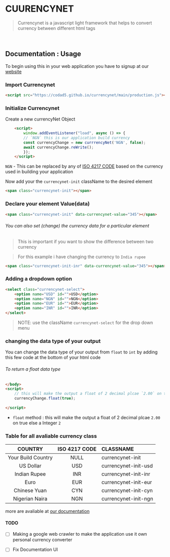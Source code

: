 ﻿

# CUURENCYNET
> Currencynet is a javascript light framework that helps to convert currency between different html tags

<br/>


## Documentation : Usage
To begin using this in your web application you have to signup  at our [website](https://currencynet.sanctablog.com/)

### Import Currencynet

```html
<script src="https://codad5.github.io/currencynet/main/production.js"></script>
```

### Initialize Currencynet
 Create a new currencyNet Object
```html
    <script>
        window.addEventListener("load", async () => {
        // `NGN` this is our application build currency
        const currencyChange = new currrencyNet('NGN', false);
        await currencyChange.reWrite();
        });
    </script>
```
`NGN` - This can be replaced by any of [ISO 4217 CODE](https://en.wikipedia.org/wiki/ISO_4217) based on the currency used in building your application

Now add your the `currencynet-init` className to the desired element
```html
<span class="currencynet-init"></span>
```

### Declare your element Value(data)

```html
<span class="currencynet-init" data-currencynet-value="345"></span>
```

###### You can also set (change) the currency data for a particular element 
> This is important if you want to show the difference between two currency

> For this example i have changing the currency to `India rupee`

```html
<span class="currencynet-init-inr" data-currencynet-value="345"></span>
```

### Adding a dropdown option

```html
<select class="currencynet-select">
    <option name="USD" id="">USD</option>
    <option name="NGN" id="">NGN</option>
    <option name="EUR" id="">EUR</option>
    <option name="INR" id="">INR</option>
</select>
```
> NOTE: use the className `currencynet-select` for the drop down menu
### changing the data type of your output

You can change the data type of your output from `float` to `int` by adding this few code at the bottom of your html code 

###### To return a float data type 
```html 
</body>
<script>
    // this will make the output a float of 2 decimal plcae `2.00` on true else a Integer `2` 
    currencyChange.float(true); 
    
</script>
```

- `float` method : this will make the output a float of 2 decimal plcae `2.00` on true else a Integer `2`




### Table for all avaliable currency class 

| COUNTRY | ISO 4217 CODE | CLASSNAME |
| :---: | :---:| :---|
|Your Build Country | NULL | currencynet-init |
| US Dollar | USD | currencynet-init-usd |
| Indian Rupee | INR | currencynet-init-inr |
| Euro  | EUR | currencynet-init-eur |
| Chinese Yuan | CYN | currencynet-init-cyn |
| Nigerian Naira| NGN | currencynet-init-ngn |

more are avaliable at [our documentation](https://codad5.github.io/currencynet/#country_table)

#### TODO

- [ ] Making a google web crawler to make the application use it own personal currency converter
- [ ] Fix Documentation UI

